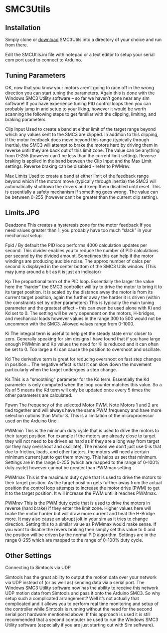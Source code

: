 # SMC3Utils

## Installation

Simply clone or [download](https://github.com/SimulatorMotorController/SMC3Utils/archive/master.zip) SMC3Utils into a directory of your choice and run from there.

Edit the SMCUtils.ini file with notepad or a text editor to setup your serial com port used to connect to Arduino.

## Tuning Parameters

OK, now that you know your motors aren’t going to race off in the wrong direction you can start tuning the parameters. Again this is done with the Windows SMC3 Utility software – so far we haven’t gone near any sim software! If you have experience tuning PID control loops then you can probably jump in and setup to your liking, however it would be worth scanning the following steps to get familiar with the clipping, limiting, and braking parameters

Clip Input Used to create a band at either limit of the target range beyond which any values sent to the SMC3 are clipped. In addition to this clipping, if the motor feedback does move beyond this range (typically through inertia), the SMC3 will attempt to brake the motors hard by driving them in reverse until they are back out of this limit zone. The value can be anything from 0-255 (however can’t be less than the current limit setting). Reverse braking is applied in the band between the Clip Input and the Max Limit settings. Reverse braking can be disabled - refer to PWMrev.

Max Limits Used to create a band at either limit of the feedback range beyond which if the motors move (typically through inertia) the SMC3 will automatically shutdown the drivers and keep them disabled until reset. This is essentially a safety mechanism if something goes wrong. The value can be between 0-255 (however can’t be greater than the current clip setting).

## Limits.JPG 

Deadzone This creates a hysteresis zone for the motor feedback If you need values greater than 1, you probably have too much “slack” in your mechanical setup.

Fpid / By default the PID loop performs 4000 calculation updates per second. This divider enables you to reduce the number of PID calculations per second by the divided amount. Sometimes this can help if the motor windings are producing audible noise. The approx number of calcs per second is displayed in the center bottom of the SMC3 Utils window. (This may jump around a bit as it is just an indicator)

Kp The proportional term of the PID loop. Essentially the larger the value here the “harder” the SMC3 controller will try to drive the motor to bring it to its target position. It is scaled by the distance away the motor is from its current target position, again the further away the harder it is driven (within the constraints set by other parameters) This is typically the main tuning parameter and the greatest effect – this can even be used alone with Ki and Kd set to 0. The setting will be very dependent on the motors, H-bridges, and mechanical loads however values in the range 300 to 500 would not be uncommon with the SMC3. Allowed values range from 0-1000.

Ki The integral term is useful to help get the steady state error closer to zero. Generally speaking for sim designs I have found that if you have large enough PWMmin and Kp values the need for Ki is reduced and it can often be set to 0. Too large a Ki can cause the position to overshoot and oscillate.

Kd The derivative term is great for reducing overshoot on fast step changes in position... The negative effect is that it can slow down the movement particularly when the target undergoes a step change.

Ks This is a "smoothing" parameter for the Kd term. Essentially the Kd parameter is only computed when the loop counter matches this value. So a Ks of 5 means the Kd term will only be updated once every 5 times the other parameters are calculated.

Fpwm The frequency of the selected Motor PWM. Note Motors 1 and 2 are tied together and will always have the same PWM frequency and have more selection options than Motor 3. This is a limitation of the microprocessor used on the Arduino Uno.

PWMmin This is the minimum duty cycle that is used to drive the motors to their target position. For example if the motors are already close to target they will not need to be driven as hard as if they are a long way from target (or they may overshoot and oscillate). The reason we don’t just use 0 is that due to friction, loads, and other factors, the motors will need a certain minimum current just to get them moving. This helps us set that minimum. Settings are in the range 0-255 (which are mapped to the range of 0-100% duty cycle) however cannot be greater than PWMmax setting.

PWMmax This is the maximum duty cycle that is used to drive the motors to their target position. As the target position gets further away from the actual position the control loop attempts to increase the motor drive (PWM) to get it to the target position. It will increase the PWM until it reaches PWMmax.

PWMrev This is the PWM duty cycle that is used to drive the motors in reverse (hard brake) if they enter the limit zone. Higher values here will brake the motor harder but will draw more current and heat the H-Bridge more. It may also cause an abrupt jolt in your sim as it tries to change direction. Setting this to a similar value as PWMmax would make sense. If you want to disable the revers braking then simply set this value to 0 and the position will be driven by the normal PID algorithm. Settings are in the range 0-255 which are mapped to the range of 0-100% duty cycle.


## Other Settings

Connecting to Simtools via UDP 

Simtools has the great ability to output the motion data over your network via UDP instead of (or as well as) sending data via a serial port. The Windows SMC3 Utility software now has the ability to receive this network UDP motion data from Simtools and pass it onto the Arduino SMC3. So why setup such a complicated arrangement? Well it’s not actually that complicated and it allows you to perform real time monitoring and setup of the controller while Simtools is running without the need for the second serial port hardware mentioned above. If this approach is used it is still recommended that a second computer be used to run the Windows SMC3 Utility software (especially if you are just starting out with Sim software).
